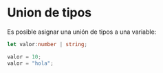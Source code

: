 # Union de tipos

Es posible asignar una unión de tipos a una variable:

```ts
let valor:number | string;

valor = 10;
valor = "hola";

```